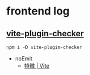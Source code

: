 # frontend log

## [vite-plugin-checker](https://vite-plugin-checker.netlify.app/)

```shell
npm i -D vite-plugin-checker
```

- noEmit
  - [特徴 | Vite](https://ja.vitejs.dev/guide/features.html)
